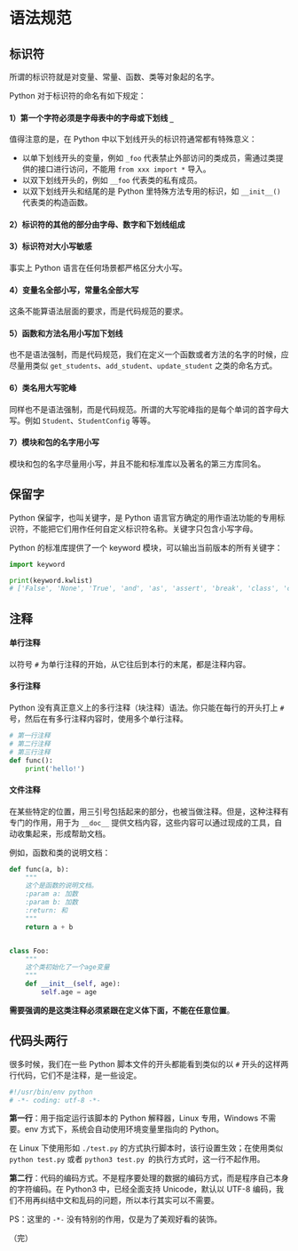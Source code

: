 # 语法规范

## 标识符

所谓的标识符就是对变量、常量、函数、类等对象起的名字。

Python 对于标识符的命名有如下规定：

#### 1）第一个字符必须是字母表中的字母或下划线 `_`

值得注意的是，在 Python 中以下划线开头的标识符通常都有特殊意义：

* 以单下划线开头的变量，例如 `_foo` 代表禁止外部访问的类成员，需通过类提供的接口进行访问，不能用 `from xxx import *` 导入。
* 以双下划线开头的，例如 `__foo` 代表类的私有成员。
* 以双下划线开头和结尾的是 Python 里特殊方法专用的标识，如 `__init__()` 代表类的构造函数。

#### 2）标识符的其他的部分由字母、数字和下划线组成

#### 3）标识符对大小写敏感

事实上 Python 语言在任何场景都严格区分大小写。

#### 4）变量名全部小写，常量名全部大写

这条不能算语法层面的要求，而是代码规范的要求。

#### 5）函数和方法名用小写加下划线

也不是语法强制，而是代码规范，我们在定义一个函数或者方法的名字的时候，应尽量用类似 `get_students`、`add_student`、`update_student` 之类的命名方式。

#### 6）类名用大写驼峰

同样也不是语法强制，而是代码规范。所谓的大写驼峰指的是每个单词的首字母大写。例如 `Student`、`StudentConfig` 等等。

#### 7）模块和包的名字用小写

模块和包的名字尽量用小写，并且不能和标准库以及著名的第三方库同名。

## 保留字

Python 保留字，也叫关键字，是 Python 语言官方确定的用作语法功能的专用标识符，不能把它们用作任何自定义标识符名称。关键字只包含小写字母。

Python 的标准库提供了一个 keyword 模块，可以输出当前版本的所有关键字：

```python
import keyword

print(keyword.kwlist)
# ['False', 'None', 'True', 'and', 'as', 'assert', 'break', 'class', 'continue', 'def', 'del', 'elif', 'else', 'except', 'finally', 'for', 'from', 'global', 'if', 'import', 'in', 'is', 'lambda', 'nonlocal', 'not', 'or', 'pass', 'raise', 'return', 'try', 'while', 'with', 'yield']
```

## 注释

#### 单行注释

以符号 `#` 为单行注释的开始，从它往后到本行的末尾，都是注释内容。

#### 多行注释

Python 没有真正意义上的多行注释（块注释）语法。你只能在每行的开头打上 `#` 号，然后在有多行注释内容时，使用多个单行注释。

```python
# 第一行注释
# 第二行注释
# 第三行注释
def func():
    print('hello!')
```

#### 文件注释

在某些特定的位置，用三引号包括起来的部分，也被当做注释。但是，这种注释有专门的作用，用于为 `__doc__` 提供文档内容，这些内容可以通过现成的工具，自动收集起来，形成帮助文档。

例如，函数和类的说明文档：

```python
def func(a, b):
    """
    这个是函数的说明文档。
    :param a: 加数
    :param b: 加数
    :return: 和
    """
    return a + b


class Foo:
    """
    这个类初始化了一个age变量
    """
    def __init__(self, age):
        self.age = age
```

**需要强调的是这类注释必须紧跟在定义体下面，不能在任意位置**。

## 代码头两行

很多时候，我们在一些 Python 脚本文件的开头都能看到类似的以 `#` 开头的这样两行代码，它们不是注释，是一些设定。

```python
#!/usr/bin/env python
# -*- coding: utf-8 -*-
```

**第一行**：用于指定运行该脚本的 Python 解释器，Linux 专用，Windows 不需要。env 方式下，系统会自动使用环境变量里指向的 Python。

在 Linux 下使用形如 `./test.py` 的方式执行脚本时，该行设置生效；在使用类似 `python test.py` 或者 `python3 test.py `的执行方式时，这一行不起作用。

**第二行**：代码的编码方式。不是程序要处理的数据的编码方式，而是程序自己本身的字符编码。在 Python3 中，已经全面支持 Unicode，默认以 UTF-8 编码，我们不用再纠结中文和乱码的问题，所以本行其实可以不需要。

PS：这里的 `-*-` 没有特别的作用，仅是为了美观好看的装饰。

（完）
